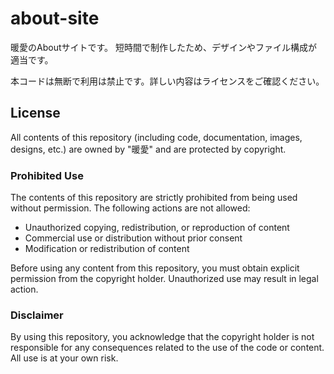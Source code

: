 # about-site
暖愛のAboutサイトです。
短時間で制作したため、デザインやファイル構成が適当です。

本コードは無断で利用は禁止です。詳しい内容はライセンスをご確認ください。

## License

All contents of this repository (including code, documentation, images, designs, etc.) are owned by "暖愛" and are protected by copyright.

### Prohibited Use

The contents of this repository are strictly prohibited from being used without permission. The following actions are not allowed:

- Unauthorized copying, redistribution, or reproduction of content
- Commercial use or distribution without prior consent
- Modification or redistribution of content

Before using any content from this repository, you must obtain explicit permission from the copyright holder. Unauthorized use may result in legal action.

### Disclaimer

By using this repository, you acknowledge that the copyright holder is not responsible for any consequences related to the use of the code or content. All use is at your own risk.
